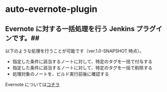 auto-evernote-plugin
====================

## Evernote に対する一括処理を行う Jenkins プラグインです。##
以下のような処理を行うことが可能です（ver.1.0-SNAPSHOT 時点）。

*   指定した条件に該当するノートに対して、特定のタグを一括で付与する
*   指定した条件に該当するノートに対して、特定のタグを一括で削除する
*   処理対象のノートを、ビルド実行前後に確認する

Evernote については[コチラ](https://www.evernote.com)
